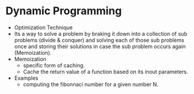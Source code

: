 # Dynamic Programming

- Optimization Technique
- Its a way to solve a problem by braking it down into a collection of sub problems (divide & conquer) and solving
  each of those sub problems once and storing their solutions in case the sub problem occurs again (Memoization).
- Memoization
  - specific form of caching.
  - Cache the return value of a function based on its inout parameters.
- Examples
  - computing the fibonnaci number for a given number N.
